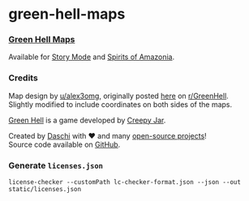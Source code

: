 # green-hell-maps

### [Green Hell Maps](https://green-hell-maps.daschi.dev/)

Available for [Story Mode](https://green-hell-maps.daschi.dev/story-mode)
and [Spirits of Amazonia](https://green-hell-maps.daschi.dev/spirits-of-amazonia).

### Credits

Map design by [u/alex3omg](https://www.reddit.com/user/alex3omg/), originally
posted [here](https://www.reddit.com/r/GreenHell/comments/11miatv/green_hell_full_map_with_icons_spoilers_story_and/)
on [r/GreenHell](https://www.reddit.com/r/GreenHell/).  
Slightly modified to include coordinates on both sides of the maps.

[Green Hell](https://greenhell-game.com/) is a game developed
by [Creepy Jar](https://creepyjar.com/en/).

Created by [Daschi](https://github.com/Daschi1) with ♥ and
many [open-source projects](https://green-hell-maps.daschi.dev/licenses)!  
Source code available on [GitHub](https://github.com/Daschi1/green-hell-maps).

### Generate `licenses.json`

```shell
license-checker --customPath lc-checker-format.json --json --out static/licenses.json
```

